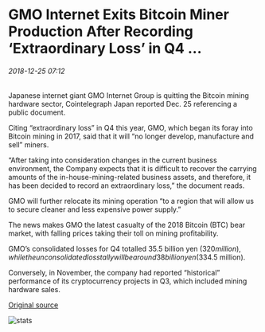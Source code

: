 # GMO Internet Exits Bitcoin Miner Production After Recording ‘Extraordinary Loss’ in Q4 ...

###### 2018-12-25 07:12

Japanese internet giant GMO Internet Group is quitting the Bitcoin mining hardware sector, Cointelegraph Japan reported Dec. 25 referencing a public document.

Citing “extraordinary loss” in Q4 this year, GMO, which began its foray into Bitcoin mining in 2017, said that it will “no longer develop, manufacture and sell” miners.

“After taking into consideration changes in the current business environment, the Company expects that it is difficult to recover the carrying amounts of the in-house-mining-related business assets, and therefore, it has been decided to record an extraordinary loss,” the document reads.

GMO will further relocate its mining operation “to a region that will allow us to secure cleaner and less expensive power supply.”

The news makes GMO the latest casualty of the 2018 Bitcoin (BTC) bear market, with falling prices taking their toll on mining profitability.

GMO’s consolidated losses for Q4 totalled 35.5 billion yen ($320 million), while the unconsolidated loss tally will be around 38 billion yen ($334.5 million).

Conversely, in November, the company had reported “historical” performance of its cryptocurrency projects in Q3, which included mining hardware sales.

[Original source](https://cointelegraph.com/news/gmo-internet-exits-bitcoin-miner-production-after-recording-extraordinary-loss-in-q4)

![stats](https://c.statcounter.com/11760860/0/a89fa40b/1/ "stats")
